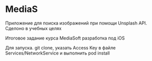 # MediaS
Приложение для поиска изображений при помощи Unsplash API. Сделоно в учебных целях

Итоговое задание курса MediaSoft разработка под iOS

Для запуска. git clone, указать Access Key в файле Services/NetworkService и выполнить pod install
